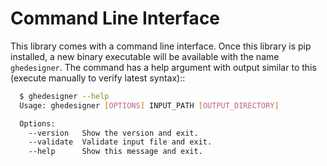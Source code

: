 # Command Line Interface

This library comes with a command line interface. Once this library is pip installed, a new binary executable will be available with the name `ghedesigner`. The command has a help argument with output similar to this (execute manually to verify latest syntax)::
```bash
  $ ghedesigner --help
  Usage: ghedesigner [OPTIONS] INPUT_PATH [OUTPUT_DIRECTORY]

  Options:
    --version   Show the version and exit.
    --validate  Validate input file and exit.
    --help      Show this message and exit.
```
